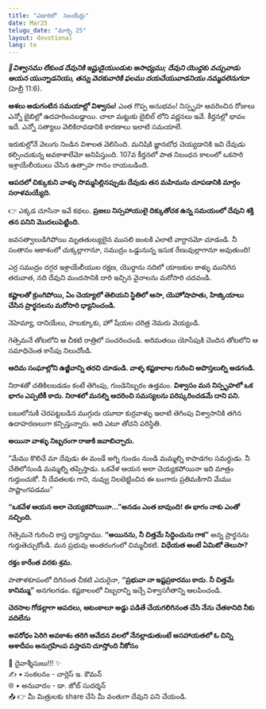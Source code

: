 ```yaml
---
title: "ఎడారిలో  సెలయేర్లు"
date: Mar25
telugu_date: "మార్చి 25"
layout: devotional
lang: te
---
```


***📖విశ్వాసము లేకుండ దేవునికి ఇష్టుడైయుండుట అసాధ్యము; దేవుని యొద్దకు వచ్చువాడు ఆయన యున్నాడనియు, తన్ను వెదకువారికి ఫలము దయచేయువాడనియు నమ్మవలెనుగదా***
(హెబ్రీ 11:6).

**ఆశలు అడుగంటిన సమయాల్లో విశ్వాసం!**
 ఎంత గొప్ప అనుభవం! నిస్పృహ ఆవరించిన రోజులు ఎన్నో బైబిల్లో ఉదహరించబడ్డాయి. చాలా మట్టుకు బైబిల్ లోని వర్ణనలు ఇవే. కీర్తనల్లో భావం ఇదే. ఎన్నో సత్యాలు వెలికిరావడానికి కారణాలు ఇలాటి సమయాలే.

ఇరుకుల్లోనే వెలుగు నిండిన విశాలత వెలిసింది. మనిషికి జ్ఞానబోధ చెయ్యడానికి ఇవి దేవుడు కల్పించుకున్న అవకాశాలేమో అనిపిస్తుంది. 107వ కీర్తనలో పాత నిబంధన కాలంలో ఒకసారి ఇశ్రాయేలీయులు చేసిన ఉత్సాహ గానం రాయబడింది. 

**ఆపదలో చిక్కుకుని వాళ్ళు సొమ్మసిల్లినప్పుడు దేవుడు తన మహిమను చూపడానికి మార్గం సరాళమయ్యేది.**

👉 ఎక్కడ చూసినా ఇవే కథలు. 
**ప్రజలు నిస్సహాయులై దిక్కుతోచక ఉన్న సమయంలో దేవుని శక్తి తన పనిని మొదలుపెట్టింది.**

 జవసత్వాలుడిగిపోయి మృతతుల్యులైన ముసలి జంటకి ఎలాటి వాగ్దానమో చూడండి. నీ సంతానం ఆకాశంలో చుక్కల్లాగానూ, సముద్రం ఒడ్డునున్న ఇసుక రేణువుల్లాగానూ అవుతుంది!

 ఎర్ర సముద్రం దగ్గర ఇశ్రాయేలీయుల రక్షణ, యొర్దాను నదిలో యాజకుల కాళ్ళు మునిగిన తరువాత, నది దేవుని మందసానికి దారి ఇచ్చిన వైనాలను మరోసారి చదవండి.

 **కష్టాలతో క్రుంగిపోయి, ఏం చెయ్యాలో తెలియని స్థితిలో ఆసా, యెహోషాపాతు, హిజ్కియాలు చేసిన ప్రార్థనలను మరోసారి ధ్యానించండి.**

 నెహెమ్యా, దానియేలు, హబక్కూకు, హో షేయల చరిత్ర నెమరు వెయ్యండి.

 గెత్సెమనే తోటలోని ఆ చీకటి రాత్రిలో సంచరించండి. అరిమతయి యోసేపుకి చెందిన తోటలోని ఆ సమాధిచెంత కాసేపు నిలుచోండి. 

**ఆదిమ సంఘాల్లోని ఉజ్జీవాన్ని తరచి చూడండి. వాళ్ళ కష్టకాలాల గురించి అపొస్తలుల్ని అడగండి.**

నిరాశతో చతికిలబడడం కంటే తెగింపు, గుండెనిబ్బరం ఉత్తమం. 
**విశ్వాసం మన నిస్పృహలో ఒక భాగం ఎప్పటికీ కాదు. నిరాశలో మనల్ని ఆదరించి సమస్యలను పరిష్కరించడమే దాని పని.**

బబులోనుకి చెరపట్టబడిన ముగ్గురు యూదా కుర్రవాళ్ళు ఇలాటి తెగింపు విశ్వాసానికి తగిన ఉదాహరణలుగా కన్పిస్తున్నారు. అది ఎటూ తోచని పరిస్థితి. 

**అయినా వాళ్ళు నిబ్బరంగా రాజుకి జవాబిచ్చారు.**

 “మేము కొలిచే మా దేవుడు ఈ మండే అగ్ని గుండం నుండి మమ్మల్ని కాపాడగల సమర్థుడు. నీ చేతిలోనుండి మమ్మల్ని తప్పిస్తాడు.
ఒకవేళ ఆయన అలా చెయ్యకపోయినా ఇది మాత్రం గుర్తుంచుకో. నీ దేవతలకు గాని, నువ్వు నిలబెట్టించిన ఈ బంగారు ప్రతిమకిగాని మేము సాష్టాంగపడము”

**“ఒకవేళ ఆయన అలా చెయ్యకపోయినా...”అనడం ఎంత బావుంది! ఈ భాగం నాకు ఎంతో నచ్చింది.** 

గెత్సెమనె గురించి కాస్త ధ్యానిద్దాము. 
**“అయినను, నీ చిత్తమే సిద్ధించును గాక”** అన్న ప్రార్థనను గుర్తుతెచ్చుకోండి. మన ప్రభువు అంతరంగంలో చిమ్మచీకటి. 
**విధేయత అంటే ఏమిటో తెలుసా?**

 **రక్తం కారేంత వరకు శ్రమ.** 

పాతాళకూపంలో దిగినంత చీకటి ఎదురైనా, **“ప్రభువా నా ఇష్టప్రకారము కాదు. నీ చిత్తమే కానిమ్ము”** అనగలగడం. కష్టకాలంలో నిబ్బరాన్ని ఇచ్చే విశ్వాసగీతాన్ని ఆలపించండి.

**చెరసాల గోడల్లాగా ఆపదలు, ఆటంకాలూ అడ్డు పడితే చేయగలిగినంత చేసి నేను చేతకానిది నీకు వదిలేను**

**అవరోధం పెరిగి అవకాశం తరిగి ఆవేదన వలలో నేనల్లాడుతుంటే అసహాయతలో ఓ చిన్ని ఆశాదీపం అనుగ్రహింప వస్తావని చూస్తోంది నీకోసం**


<div class="blessing">🙏 <span class="bless-text">దైవాశ్శీసులు!!!</span> ✨</div>

<div class="credit">✍️ <span class="credit-text">▪ సంకలనం - చార్లెస్ ఇ. కౌమన్</span></div>
<div class="credit">🌐 <span class="credit-text">▪ అనువాదం - డా. జోబ్ సుదర్శన్</span></div>


<div class="share">📤 👉 <span class="share-text">మీ మిత్రులకు share చేసి మీ వంతుగా దేవుని పని చేయండి.</span></div>
